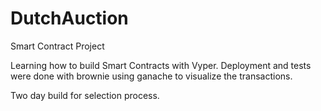 # DutchAuction
Smart Contract Project

Learning how to build Smart Contracts with Vyper. Deployment and tests were done with brownie using ganache to visualize the transactions.

Two day build for selection process.
